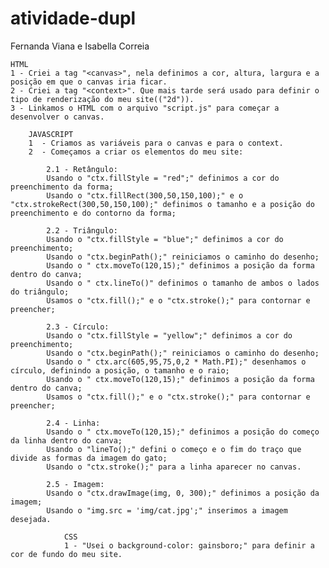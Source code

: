 # atividade-dupl
Fernanda Viana e Isabella Correia

    HTML
    1 - Criei a tag "<canvas>", nela definimos a cor, altura, largura e a posição em que o canvas iria ficar.
    2 - Criei a tag "<context>". Que mais tarde será usado para definir o tipo de renderização do meu site(("2d")).
    3 - Linkamos o HTML com o arquivo "script.js" para começar a desenvolver o canvas.

        JAVASCRIPT
        1  - Criamos as variáveis para o canvas e para o context.
        2  - Começamos a criar os elementos do meu site:
            
            2.1 - Retângulo: 
            Usando o "ctx.fillStyle = "red";" definimos a cor do preenchimento da forma;
            Usando o "ctx.fillRect(300,50,150,100);" e o "ctx.strokeRect(300,50,150,100);" definimos o tamanho e a posição do preenchimento e do contorno da forma; 

            2.2 - Triângulo:
            Usando o "ctx.fillStyle = "blue";" definimos a cor do preenchimento; 
            Usando o "ctx.beginPath();" reiniciamos o caminho do desenho;
            Usando o " ctx.moveTo(120,15);" definimos a posição da forma dentro do canva; 
            Usando o " ctx.lineTo()" definimos o tamanho de ambos o lados do triângulo; 
            Usamos o "ctx.fill();" e o "ctx.stroke();" para contornar e preencher; 

            2.3 - Círculo: 
            Usando o "ctx.fillStyle = "yellow";" definimos a cor do preenchimento;
            Usando o "ctx.beginPath();" reiniciamos o caminho do desenho;
            Usando o " ctx.arc(605,95,75,0,2 * Math.PI);" desenhamos o círculo, definindo a posição, o tamanho e o raio; 
            Usando o " ctx.moveTo(120,15);" definimos a posição da forma dentro do canva; 
            Usamos o "ctx.fill();" e o "ctx.stroke();" para contornar e preencher; 

            2.4 - Linha: 
            Usando o " ctx.moveTo(120,15);" definimos a posição do começo da linha dentro do canva; 
            Usando o "lineTo();" defini o começo e o fim do traço que divide as formas da imagem do gato;
            Usando o "ctx.stroke();" para a linha aparecer no canvas.

            2.5 - Imagem:
            Usando o "ctx.drawImage(img, 0, 300);" definimos a posição da imagem;
            Usando o "img.src = 'img/cat.jpg';" inserimos a imagem desejada. 

                CSS
                1 - "Usei o background-color: gainsboro;" para definir a cor de fundo do meu site. 
   
            




